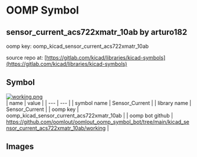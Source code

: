 # OOMP Symbol  
## sensor_current_acs722xmatr_10ab  by arturo182  
  
oomp key: oomp_kicad_sensor_current_acs722xmatr_10ab  
  
source repo at: [https://gitlab.com/kicad/libraries/kicad-symbols](https://gitlab.com/kicad/libraries/kicad-symbols)  
## Symbol  
  
[![working.png](working_600.png)](working.png)  
| name | value | 
| --- | --- | 
| symbol name | Sensor_Current | 
| library name | Sensor_Current | 
| oomp key | oomp_kicad_sensor_current_acs722xmatr_10ab | 
| oomp bot github | https://github.com/oomlout/oomlout_oomp_symbol_bot/tree/main/kicad_sensor_current_acs722xmatr_10ab/working | 
## Images  
